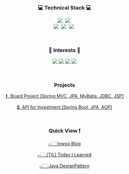 <br>

<h3 align="center">💻 Technical Stack 💻</h3>

<p align="center">          
<img src="https://img.shields.io/badge/-Java-007396?style=plastic&logo=Java&logoColor=white"/></a>&nbsp 
<img src="https://img.shields.io/badge/-Python-3776AB?style=plastic&logo=Python&logoColor=yellow"/></a>&nbsp                                            <br>
<img src="https://img.shields.io/badge/-Spring-6DB33F?style=plastic&logo=Spring&logoColor=white"/></a>&nbsp                                            
<img src="https://img.shields.io/badge/-Git-F05032?style=plastic&logo=Git&logoColor=white"/></a>&nbsp                                            
<img src="https://img.shields.io/badge/-MySQL-FECC00?style=plastic&logo=MySQL&logoColor=white"/></a>&nbsp                                            
</p>

<br>

<h3 align="center">🥕 Interests 🥕</h3>

<p align="center">
  
<img src="https://img.shields.io/badge/-Microservice-yellow?style=plastic"/>
<img src="https://img.shields.io/badge/-FinTech-orange?style=plastic"/>
<img src="https://img.shields.io/badge/-TDD-blue?style=plastic"/>
<img src="https://img.shields.io/badge/-Growth-red?style=plastic"/>
</p>

<br>

<h3 align="center">Projects</h3>

<p align="center">
  <a href="https://github.com/BEDongryeol/boardProject"> 𝟏. Board Project [Spring MVC, JPA, MyBatis, JDBC, JSP] </a>
  <br>
  <br>
  <a href="https://github.com/BEDongryeol/investment/tree/feat-inwooJeong"> 𝟐. API for Investment [Spring Boot, JPA, AOP] </a>

  <br>
</p>
  
<br>

<h3 align="center">Quick View ❗️</h3>

<p align="center">
  <a href="https://bedongryeol.github.io/"> 👉🏻 Inwoo Blog</a>
  <br>
  <br>
  <a href="https://github.com/BEDongryeol/TIL"> 👉🏻 [TIL] Today I Learned</a>
  <br>
  <br>
  <a href="https://github.com/BEDongryeol/DesignPattern"> 👉🏻 Java DesignPattern</a>
</p>

